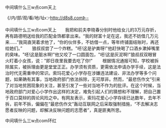 中间填什么三w点com天上

《/内/部/观/看/地/址👉http://d8s8.com》--

中间填什么三w点com天上　　我把和前夫李晓春分别时他给女儿的3万元存折，再有路德明送给我的匹配金饰都拿出来。“我的财富十足在这，我还不妨借几万元来……”我简直哭着求他了，“你的伙伴多，不妨借一点，等年终铺面结账时，再还给她们。”
　　狼叔叔尝了一个炸糕。"呸!这是驴粪呀!"他赶快喝了口酒乡漱掉嘴里的臭味。"呸!这是脏水啊!"他又咬了一口圆面包，"呸!这是灰泥啊!"狼叔叔双眼冒火盯着小女孩，说："即日夜里我要去吃了你!"
　　根据情况通报可知，学校被拆除属实，被拆理由更是堂堂正正。办学须有资质，更需依法申请办学手续，这是法治时代无需重申的常识。索玛花爱心小学存在涉嫌违法建设、非法办学等多个问题，如果确有其事，当地政府部门依法拆除，无可厚非。然而，“最悲伤作文”引来了对当地贫困现象的关注，甚至引发了一些对当地不作为的批评。在这个时候，当地政府部门对爱心小学作出这样的决定，难免引起人们的猜想和不理解，把自己置于百口莫辩的舆论风险之中。有网友表示，索玛花爱心小学存续已达数年，去年不拆，前年不拆，偏偏在“最悲伤作文”轰动互联网之后采取强制措施，“不去解决志愿者反映的问题，却解决反映问题的志愿者”，真是匪夷所思。





中间填什么三w点com环红
